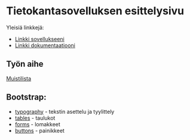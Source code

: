 # Tietokantasovelluksen esittelysivu

Yleisiä linkkejä:

* [Linkki sovellukseeni](https://www.cs.helsinki.fi)
* [Linkki dokumentaatiooni](https://github.com/w4ldo/memoryTool/blob/master/doc/dokumentaatio.pdf)

## Työn aihe

[Muistilista](http://advancedkittenry.github.io/suunnittelu_ja_tyoymparisto/aiheet/Muistilista.html)


## Bootstrap:

* [typography](http://getbootstrap.com/css/#type) - tekstin asettelu ja tyylittely
* [tables](http://getbootstrap.com/css/#tables) - taulukot
* [forms](http://getbootstrap.com/css/#forms) - lomakkeet
* [buttons](http://getbootstrap.com/css/#buttons) - painikkeet
